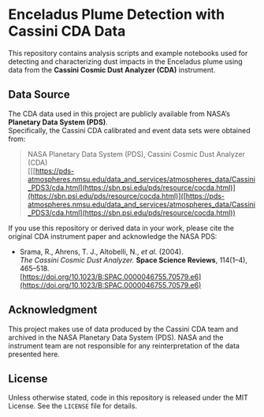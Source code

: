 # Enceladus Plume Detection with Cassini CDA Data

This repository contains analysis scripts and example notebooks used for
detecting and characterizing dust impacts in the Enceladus plume using data
from the **Cassini Cosmic Dust Analyzer (CDA)** instrument.

## Data Source

The CDA data used in this project are publicly available from NASA’s
**Planetary Data System (PDS)**.  
Specifically, the Cassini CDA calibrated and event data sets were obtained from:

> NASA Planetary Data System (PDS), Cassini Cosmic Dust Analyzer (CDA)  
> [[[https://pds-atmospheres.nmsu.edu/data_and_services/atmospheres_data/Cassini_PDS3/cda.html](https://sbn.psi.edu/pds/resource/cocda.html)](https://sbn.psi.edu/pds/resource/cocda.html)]([https://pds-atmospheres.nmsu.edu/data_and_services/atmospheres_data/Cassini_PDS3/cda.html](https://sbn.psi.edu/pds/resource/cocda.html))

If you use this repository or derived data in your work, please cite the
original CDA instrument paper and acknowledge the NASA PDS:

- Srama, R., Ahrens, T. J., Altobelli, N., *et al.* (2004).  
  *The Cassini Cosmic Dust Analyzer.* **Space Science Reviews**, 114(1–4), 465–518.  
  [https://doi.org/10.1023/B:SPAC.0000046755.70579.e6](https://doi.org/10.1023/B:SPAC.0000046755.70579.e6)

## Acknowledgment

This project makes use of data produced by the Cassini CDA team and archived in
the NASA Planetary Data System (PDS). NASA and the instrument team are not
responsible for any reinterpretation of the data presented here.

## License

Unless otherwise stated, code in this repository is released under the MIT
License. See the `LICENSE` file for details.
